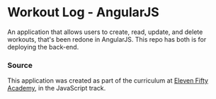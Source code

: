 # Workout Log - AngularJS
An application that allows users to create, read, update, and delete workouts, that's been redone in AngularJS. This repo has both is for deploying the back-end.

### Source
This application was created as part of the curriculum at [Eleven Fifty Academy](https://www.elevenfifty.org/), in the JavaScript track.